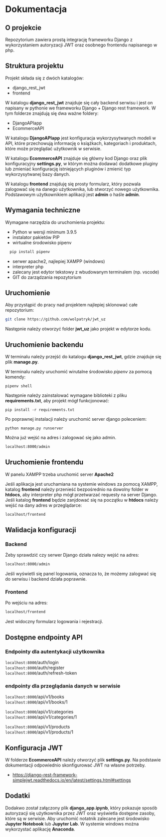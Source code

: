 # Dokumentacja

## O projekcie

Repozytorium zawiera prostą integrację frameworku Django z wykorzystaniem autoryzacji JWT oraz osobnego frontendu napisanego w php.

## Struktura projektu

Projekt składa się z dwóch katalogów:

- django_rest_jwt
- frontend

W katalogu **django_rest_jwt** znajduje się cały backend serwisu i jest on napisany w pythonie we frameworku Django + Django rest framework. W tym folderze znajdują się dwa ważne foldery:

- DjangoAPIapp
- EcommerceAPI

W katalogu **DjangoAPIapp** jest konfiguracja wykorzysytwanych modeli w API, które przechowują informację o książkach, kategoriach i produktach, które może przeglądać użytkownik w serwisie.

W katalogu **EcommerceAPI** znajduje się główny kod Django oraz plik konfiguracyjny **settings.py**, w którym można dodawać dodatkowe pluginy lub zmieniać konfigurację istniejących pluginów i zmienić typ wykorzysytwanej bazy danych.

W katalogu **frontend** znajduję się prosty formularz, który pozwala zalogować się na danego użytkownika, lub stworzyć nowego użytkownika. Podstawowym użytkownikiem aplikacji jest **admin** o haśle **admin**.

## Wymagania techniczne

Wymagane narzędzia do uruchomienia projektu:

- Python w wersji minimum 3.9.5
- instalator pakietów PIP
- wirtualne środowisko pipenv

```sh
  pip install pipenv
```

- serwer apache2, najlepiej XAMPP (windows)
- interpreter php
- zalecany jest edytor tekstowy z wbudowanym terminalem (np. vscode)
- GIT do zarządzania repozytorium

## Uruchomienie

Aby przystąpić do pracy nad projektem najlepiej sklonować całe repozytorium:

```sh
git clone https://github.com/wolpatryk/jwt_uz
```

Następnie należy otworzyć folder **jwt_uz** jako projekt w edytorze kodu.

## Uruchomienie backendu

W terminalu należy przejść do katalogu **django_rest_jwt**, gdzie znajduje się plik **manage.py**.

W terminalu należy uruchomić wirutalne środowisko _pipenv_ za pomocą komendy:

```shell
pipenv shell
```

Następnie należy zainstalować wymagane biblioteki z pliku **requirements.txt**, aby projekt mógł funkcjonować:

```shell
pip install -r requirements.txt
```

Po poprawnej instalacji należy uruchomić server django poleceniem:

```shell
python manage.py runserver
```

Można już wejść na adres i zalogować się jako admin.

```sh
localhost:8000/admin
```

## Uruchomienie frontendu

W panelu XAMPP trzeba uruchomić server **Apache2**

Jeśli aplikacja jest uruchamiana na systemie windows za pomocą XAMPP, katalog **frontend** należy przenieść bezpośrednio na dowolny folder w **htdocs**, aby interpreter php mógł przetwarzać requesty na server Django. Jeśli katalog **frontend** będzie zanjdować się na początku w **htdocs** należy wejść na dany adres w przeglądarce:

```sh
localhost/frontend
```

## Walidacja konfiguracji

### Backend

Żeby sprawdzić czy serwer Django działa nalezy wejść na adres:

```sh
localhost:8000/admin
```

Jeśli wyświetli się panel logowania, oznacza to, że możemy zalogwać się do serwisu i backend działa poprawnie.

### Frontend

Po wejściu na adres:

```sh
localhost/frontend
```

Jest widoczny formularz logowania i rejestracji.

## Dostępne endpointy API

### Endpointy dla autentykacji użytkownika

`localhost:8000`/auth/login<br/>
`localhost:8000`/auth/register<br/>
`localhost:8000`/auth/refresh-token<br/>

### endpointy dla przeglądania danych w serwisie

`localhost:8000`/api/v1/books<br/>
`localhost:8000`/api/v1/books/1<br/>

`localhost:8000`/api/v1/categories<br/>
`localhost:8000`/api/v1/categories/1<br/>

`localhost:8000`/api/v1/products<br/>
`localhost:8000`/api/v1/products/1<br/>

## Konfiguracja JWT

W folderze **EcommerceAPI** należy otworzyć plik **settings.py**. Na podstawie dokumentacji odpowiednio skonfigurować JWT na własne potrzeby.

- https://django-rest-framework-simplejwt.readthedocs.io/en/latest/settings.html#settings

## Dodatki

Dodakwo został załączony plik **django_app.ipynb**, który pokazuje sposób autoryzacji się użytkownika przez JWT oraz wyświetla dostępne zasoby, które są w serwisie. Aby uruchomić notatnik zalecane jest środowisko **Jupyter Notebook** lub **Jupyter Lab**. W systemie windows można wykorzystać aplikację **Anaconda**.

